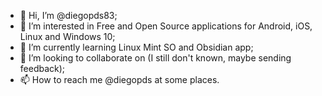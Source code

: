 - 👋 Hi, I’m @diegopds83;
- 👀 I’m interested in Free and Open Source applications for Android, iOS, Linux and Windows 10;
- 🌱 I’m currently learning Linux Mint SO and Obsidian app;
- 💞️ I’m looking to collaborate on (I still don't known, maybe sending feedback);
- 📫 How to reach me @diegopds at some places.

<!---
diegopds83/diegopds83 is a ✨ special ✨ repository because its `README.md` (this file) appears on your GitHub profile.
You can click the Preview link to take a look at your changes.
--->
